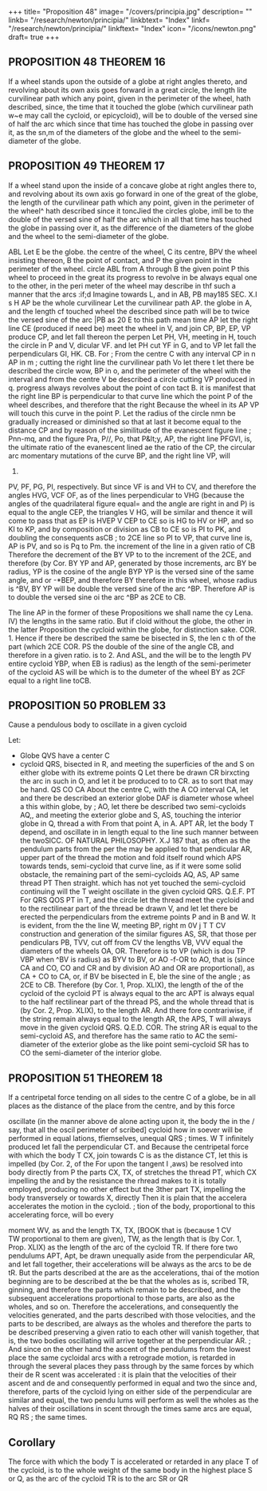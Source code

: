 +++
title= "Proposition 48"
image= "/covers/principia.jpg"
description= ""
linkb= "/research/newton/principia/"
linkbtext= "Index"
linkf= "/research/newton/principia/"
linkftext= "Index"
icon= "/icons/newton.png"
draft= true
+++

## PROPOSITION 48 THEOREM 16

If a wheel stands upon the outside of a globe at right angles thereto, and revolving about its own axis goes forward in a great circle, the length lite curvilinear path which any point, given in the perimeter of the
wheel, hath described, since, the time that it touched the globe (which
curvilinear path w~e may call the cycloid, or epicycloid), will be to double
of the versed sine of half the arc which since that time has touched the
globe in passing over it, as the sn,m of the diameters of the globe and
the wheel to the semi-diameter of the globe.


## PROPOSITION 49 THEOREM 17

If a wheel stand upon the inside of a concave globe at right angles there
to, and revolving about its own axis go forward in one of the great
of the globe, the length of the curvilinear path which any point,
given in the perimeter of the wheel^ hath described since it toncJied the
circles
globe, imll be to the double of the versed sine of half the arc which in
all that time has touched the globe in passing over it, as the difference
of the diameters of the globe and the wheel to the semi-diameter of the
globe.

ABL
Let
E
be the globe.
the centre of the wheel,
C its centre, BPV the wheel insisting thereon,
B the point of contact, and P the given point
in the perimeter of the wheel.
circle
ABL
from
A
through B
the given point
P
this
wheel to proceed in the great
its progress to revolve in
be always equal one to the other,
in the peri meter of the wheel may describe in thf
such a manner that the arcs
:if;d
Imagine
towards L, and in
AB, PB may185
SEC. X.I
s
H
AP
be the whole curvilinear
Let
the curvilinear path AP.
the globe in A, and the length cf
touched
wheel
the
described
since
path
will be to twice the versed sine of the arc |PB as 20 E to
this path
mean time
AP
let the right line CE (produced if need be) meet the wheel in V,
and join CP, BP, EP, VP produce CP, and let fall thereon the perpen
Let PH, VH, meeting in H, touch the circle in P and V,
dicular VF.
and let PH cut YF in G, and to VP let fall the perpendiculars GI, HK.
CB.
For
;
From
the centre
C
with any interval
CP in n
AP in m ;
cutting the right line
the curvilinear path
Vo
let there
t
let there
be described the circle wow,
BP
in o, and
the perimeter of the wheel
with the interval
and from the centre
V
be described a circle cutting
VP
produced in
q.
progress always revolves about the point of con
tact B. it is manifest that the right line BP is perpendicular to that curve line
which the point P of the wheel describes, and therefore that the right
Because the wheel in
its
AP
VP will touch this curve in the point P. Let the radius of the circle nmn
be gradually increased or diminished so that at last it become equal to the
distance CP and by reason of the similitude of the evanescent figure
line
;
Pnn-mq, and the figure
Pra, P//, Po,
that
P&amp;lt;y,
AP, the right
line
PFGVI,
is,
the ultimate ratio of the evanescent lined ae
the ratio of the
CP, the
circular arc
momentary mutations of the curve
BP, and the right line VP, will

1.
PV, PF, PG, PI, respectively. But since VF is
and
VH to CV, and therefore the angles HVG, VCF
OF,
as of the lines
perpendicular to
VHG
(because the angles of the quadrilateral figure
equal= and the angle
are right in
and P) is equal to the angle CEP, the triangles
V HG,
will be similar and thence it will come to pass that as EP is
HVEP
V
CEP
to CE so is HG to HV or HP, and so KI to KP, and by composition or
division as CB to CE so is PI to PK, and doubling the consequents asCB
;
to
2CE
line
so
PI
to
VP, that
curve line
is,
AP
is
PV, and
so is
Pq
to
Pm.
the increment of the line
in a given ratio of
CB
Therefore the decrement of the
BY VP to
to
the increment of the
2CE, and
therefore (by Cor.
BY YP and AP, generated by those increments, arc
BY be radius, YP is the cosine of the angle BYP
YP is the versed sine of the same angle, and
or -*BEP, and therefore BY
therefore in this wheel, whose radius is ^BV, BY
YP will be double the
versed sine of the arc ^BP.
Therefore AP is to double the versed sine oi
the arc ^BP as 2CE to CB.

The line AP in the former of these Propositions we shall name the cy
Lena. IV) the lengths
in the same ratio.
But if
cloid without the globe, the other in the latter Proposition the cycloid within
the globe, for distinction sake.
COR. 1. Hence if there be described the
same be bisected in S, the len c th of the part
(which
2CE
COR.
PS
the double of the sine of the angle
CB, and therefore in a given ratio.
is
to
2.
And
ASL, and the
will be to the length PV
entire cycloid
YBP, when
EB
is
radius) as
the length of the semi-perimeter of the cycloid AS will be
which is to the dumeter of the wheel BY as 2CF
equal to a right line
toCB.

## PROPOSITION 50 PROBLEM 33

Cause a pendulous body to oscillate in a given cycloid

Let:

- Globe QVS have a center C
- cycloid QRS, bisected in R, and meeting the superficies of the and S on either
globe with its extreme points Q
Let there be drawn
CR
birxcting the arc
in such
in O, and let it be produced to
to CR.
as
to
sort that
may be
hand.
QS
CO
CA
About the centre C, with the
A
CO
interval
CA,
let
and
there be described an exterior globe DAF
is
diameter
whose
wheel
a
this
within
globe, by
;
AO,
let
there be described two semi-cycloids AQ,,
and meeting the exterior globe
and S,
AS, touching the interior globe in Q,
thread
a
with
From that point A,
in A.
APT
AR,
let the
body
T
depend, and
oscillate in
in length equal to the line
such manner between the twoSlCC.
OF NATURAL PHILOSOPHY.
X.J
187
that, as often as the pendulum parts from the per
the
may be applied to that
pendicular AR,
upper part of the thread
the
motion
and fold itself round
which
APS
towards
tends,
semi-cycloid
that curve line, as if it were some solid obstacle, the remaining part of the
semi-cycloids
AQ, AS,
AP
same thread
PT
Then
straight.
which has not yet touched the semi-cycloid continuing
will the
T
weight
oscillate in the
given cycloid
QRS.
Q.E.F.
PT
For
QRS
QOS
PT
in T, and the circle
let the thread
meet the cycloid
and to the rectilinear part of the thread
be drawn
V, and let
let there be erected the perpendiculars
from the extreme points P and
in B and W.
It is evident, from the
the
line
W, meeting
BP,
right
m
0V
j
T
T
CV
construction and generation of the similar figures AS, SR, that those per
pendiculars PB, TVV, cut off from CV the lengths VB, VVV equal the
diameters of the wheels OA, OR.
Therefore
is to VP (which is dou
TP
VBP when ^BV is radius) as BYV to BV, or AO
-f-OR to AO, that is (since CA and CO, CO and CR and by division AO
and OR are proportional), as CA + CO to CA, or, if BV be bisected in E,
ble the sine of the angle
;
as
2CE
to
CB.
Therefore (by Cor.
1,
Prop.
XLIX),
the length of the
of the cycloid
of the cycloid
PT is always equal to the arc
APT is always equal to the half
rectilinear part of the thread
PS, and the whole thread
that is (by Cor. 2, Prop. XLIX), to the length AR.
And there
fore contrariwise, if the string remain always equal to the length AR, the
APS,
T will always move in the given cycloid QRS. Q.E.D.
COR. The string AR is equal to the semi-cycloid AS, and therefore has
the same ratio to AC the semi-diameter of the exterior globe as the like
point
semi-cycloid
SR
has to
CO
the semi-diameter of the interior globe.

## PROPOSITION 51 THEOREM 18

If a centripetal force tending on all sides to the centre C of a globe, be in
all places as the distance of the place from the centre, and by this force

oscillate (in the manner above de
alone acting upon it, the body
the
in
the
/ say, that all the oscil
perimeter of
scribed]
cycloid
how
in
soever
will
be performed in equal
lations,
tfiemselves,
unequal
QRS
;
times.
W
T infinitely produced let fall the perpendicular
CT.
and
Because
the centripetal force with which the body T
CX,
join
towards
C
is as the distance CT, let this
is
impelled
(by Cor. 2, of the
For upon the tangent
I
,aws) be resolved into
body directly from
P
the parts CX, TX, of
stretches the thread PT,
which
CX
impelling the
and by the resistance the
rhread makes to it is totally employed, producing no other effect but the
3ther part TX, impelling the body transversely or towards X, directly
Then it is plain that the accelera
accelerates the motion in the cycloid.
;
tion
of the body, proportional to this accelerating force, will bo every

moment
WV,
as
and
the length
TX,
TX,
[BOOK
that
is
(because
1
CV\
TW proportional to them are given),
TW,
as the length
that is (by Cor. 1, Prop. XLIX)
as the length of the arc of the cycloid TR.
If there
fore two pendulums APT, Apt, be
drawn
unequally
aside from the perpendicular AR, and let fall
together,
their accelerations will be always as the arcs to be de
tR.
But the parts described at the
are as the accelerations, thai
of
the
motion
beginning
are
to be described at the be
that
the
wholes
as
is,
scribed
TR,
ginning, and therefore the parts which remain to be
described, and the subsequent accelerations proportional to those parts, are
also as the wholes, and so on.
Therefore the accelerations, and consequently
the velocities generated, and the parts described with those velocities, and
the parts to be described, are always as the wholes and therefore the parts
to be described
preserving a given ratio to each other will vanish together,
that is, the two bodies oscillating will arrive together at the perpendicular AR.
;
And since on the other hand
the ascent of the pendulums from the lowest place
the
same cycloidal arcs with a retrograde motion, is retarded in
through
the several places they pass through by the same forces by which their de
R
scent
was accelerated
:
it is
plain that the velocities of their ascent and de
and consequently performed in equal
and
two
the
since
and, therefore,
parts of the cycloid
lying
on either side of the perpendicular are similar and equal, the two pendu
lums will perform as well the wholes as the halves of their oscillations in
scent through the
times
same
arcs are equal,
RQ
RS
;
the same times.

## Corollary 

The force with which the body T is accelerated or retarded in any
place T of the cycloid, is to the whole weight of the same body in the
highest place
S
or Q, as the arc of the cycloid
TR
is
to the arc
SR or QR
